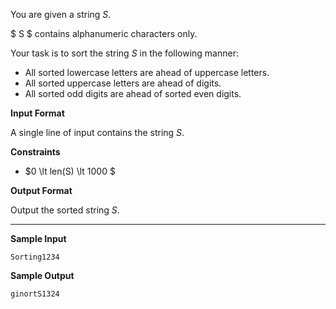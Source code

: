 You are given a string $S$.

$ S $ contains alphanumeric characters only.

Your task is to sort the string $S$ in the following manner:

- All sorted lowercase letters are ahead of uppercase letters.
- All sorted uppercase letters are ahead of digits.
- All sorted odd digits are ahead of sorted even digits.

**Input Format**

A single line of input contains the string $S$.

**Constraints**

- $0 \lt len(S) \lt 1000 $

**Output Format**

Output the sorted string $S$.

---

**Sample Input**

```
Sorting1234
```

**Sample Output**

```
ginortS1324
```